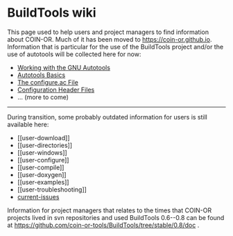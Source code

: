 # BuildTools wiki

This page used to help users and project managers to find information about COIN-OR.
Much of it has been moved to https://coin-or.github.io.
Information that is particular for the use of the BuildTools project and/or
the use of autotools will be collected here for now:

- [Working with the GNU Autotools](./autotools)
- [Autotools Basics](./autotools-intro)
- [The configure.ac File](./configure)
- [Configuration Header Files](./config-header)
- ... (more to come)

---

During transition, some probably outdated information for users is still available here:

* [[user-download]]
* [[user-directories]]
* [[user-windows]]
* [[user-configure]]
* [[user-compile]]
* [[user-doxygen]]
* [[user-examples]]
* [[user-troubleshooting]]
* [current-issues](./current-issues)

Information for project managers that relates to the times that COIN-OR
projects lived in svn repositories and used BuildTools 0.6--0.8 can be found at
https://github.com/coin-or-tools/BuildTools/tree/stable/0.8/doc .
